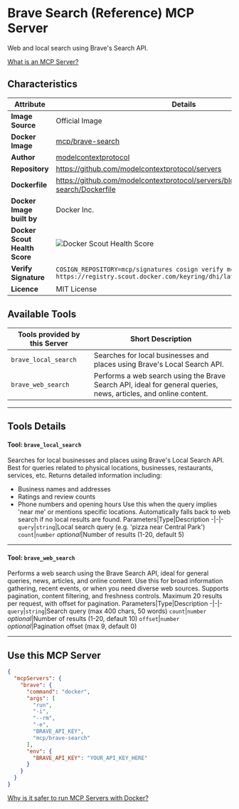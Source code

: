 # Brave Search (Reference) MCP Server

Web and local search using Brave's Search API.

[What is an MCP Server?](https://www.anthropic.com/news/model-context-protocol)

## Characteristics
Attribute|Details|
|-|-|
**Image Source**|Official Image
**Docker Image**|[mcp/brave-search](https://hub.docker.com/repository/docker/mcp/brave-search)
**Author**|[modelcontextprotocol](https://github.com/modelcontextprotocol)
**Repository**|https://github.com/modelcontextprotocol/servers
**Dockerfile**|https://github.com/modelcontextprotocol/servers/blob/2025.4.6/src/brave-search/Dockerfile
**Docker Image built by**|Docker Inc.
**Docker Scout Health Score**| ![Docker Scout Health Score](https://api.scout.docker.com/v1/policy/insights/org-image-score/badge/mcp/brave-search)
**Verify Signature**|`COSIGN_REPOSITORY=mcp/signatures cosign verify mcp/brave-search --key https://registry.scout.docker.com/keyring/dhi/latest`
**Licence**|MIT License

## Available Tools
Tools provided by this Server|Short Description
-|-
`brave_local_search`|Searches for local businesses and places using Brave's Local Search API.|
`brave_web_search`|Performs a web search using the Brave Search API, ideal for general queries, news, articles, and online content.|

---
## Tools Details

#### Tool: **`brave_local_search`**
Searches for local businesses and places using Brave's Local Search API. Best for queries related to physical locations, businesses, restaurants, services, etc. Returns detailed information including:
- Business names and addresses
- Ratings and review counts
- Phone numbers and opening hours
Use this when the query implies 'near me' or mentions specific locations. Automatically falls back to web search if no local results are found.
Parameters|Type|Description
-|-|-
`query`|`string`|Local search query (e.g. 'pizza near Central Park')
`count`|`number` *optional*|Number of results (1-20, default 5)

---
#### Tool: **`brave_web_search`**
Performs a web search using the Brave Search API, ideal for general queries, news, articles, and online content. Use this for broad information gathering, recent events, or when you need diverse web sources. Supports pagination, content filtering, and freshness controls. Maximum 20 results per request, with offset for pagination.
Parameters|Type|Description
-|-|-
`query`|`string`|Search query (max 400 chars, 50 words)
`count`|`number` *optional*|Number of results (1-20, default 10)
`offset`|`number` *optional*|Pagination offset (max 9, default 0)

---
## Use this MCP Server

```json
{
  "mcpServers": {
    "brave": {
      "command": "docker",
      "args": [
        "run",
        "-i",
        "--rm",
        "-e",
        "BRAVE_API_KEY",
        "mcp/brave-search"
      ],
      "env": {
        "BRAVE_API_KEY": "YOUR_API_KEY_HERE"
      }
    }
  }
}
```

[Why is it safer to run MCP Servers with Docker?](https://www.docker.com/blog/the-model-context-protocol-simplifying-building-ai-apps-with-anthropic-claude-desktop-and-docker/)
